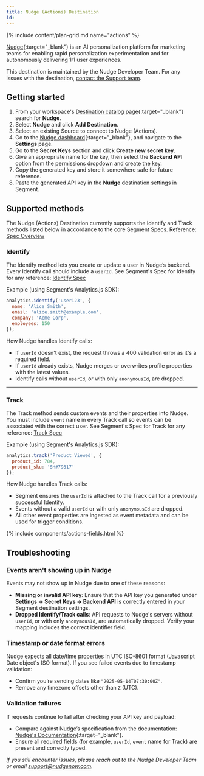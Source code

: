 ```yaml
---
title: Nudge (Actions) Destination
id: 
---
```


{% include content/plan-grid.md name="actions" %}

[Nudge](https://nudgenow.com/?utm_source=segmentio&utm_medium=docs&utm_campaign=partners){:target="_blank”} is an AI personalization platform for marketing teams for enabling rapid personalization experimentation and for autonomously delivering 1:1 user experiences.

This destination is maintained by the Nudge Developer Team. For any issues with the destination, [contact the Support team](mailto:support@nudgenow.com).

## Getting started

1. From your workspace's [Destination catalog page](https://app.segment.com/goto-my-workspace/destinations/catalog){:target="_blank”} search for **Nudge**.
2. Select **Nudge** and click **Add Destination**.
3. Select an existing Source to connect to Nudge (Actions).
4. Go to the [Nudge dashboard](https://dashboard.nudgenow.com){:target="_blank"}, and navigate to the **Settings** page.
5. Go to the **Secret Keys** section and click **Create new secret key**.
6. Give an appropriate name for the key, then select the **Backend API** option from the permissions dropdown and create the key.
7. Copy the generated key and store it somewhere safe for future reference.
8. Paste the generated API key in the **Nudge** destination settings in Segment.

## Supported methods

The Nudge (Actions) Destination currently supports the Identify and Track methods listed below in accordance to the core Segment Specs. Reference: [Spec Overview](https://segment.com/docs/connections/spec/)

### Identify

The Identify method lets you create or update a user in Nudge’s backend. Every Identify call should include a `userId`. See Segment's Spec for Identify for any reference: [Identify Spec](https://segment.com/docs/connections/spec/identify/)

Example (using Segment's Analytics.js SDK):

```js
analytics.identify('user123', {
  name: 'Alice Smith',
  email: 'alice.smith@example.com',
  company: 'Acme Corp',
  employees: 150
});
```

How Nudge handles Identify calls:

* If `userId` doesn't exist, the request throws a 400 validation error as it's a required field.
* If `userId` already exists, Nudge merges or overwrites profile properties with the latest values.
* Identify calls without `userId`, or with only `anonymousId`, are dropped.

---

### Track

The Track method sends custom events and their properties into Nudge. You must include `event` name in every Track call so events can be associated with the correct user. See Segment's Spec for Track for any reference: [Track Spec](https://segment.com/docs/connections/spec/track/)

Example (using Segment's Analytics.js SDK):

```js
analytics.track('Product Viewed', {
  product_id: 784,
  product_sku: 'SH#79817'
});
```

How Nudge handles Track calls:

* Segment ensures the `userId` is attached to the Track call for a previously successful Identify.
* Events without a valid `userId` or with only `anonymousId` are dropped.
* All other event properties are ingested as event metadata and can be used for trigger conditions.


{% include components/actions-fields.html %}

## Troubleshooting

### Events aren't showing up in Nudge

Events may not show up in Nudge due to one of these reasons:
* **Missing or invalid API key**: Ensure that the API key you generated under **Settings → Secret Keys → Backend API** is correctly entered in your Segment destination settings.
* **Dropped Identify/Track calls**: API requests to Nudge's servers without `userId`, or with only `anonymousId`, are automatically dropped. Verify your mapping includes the correct identifier field.

### Timestamp or date format errors

Nudge expects all date/time properties in UTC ISO-8601 format (Javascript Date object's ISO format). If you see failed events due to timestamp validation:

* Confirm you’re sending dates like `"2025-05-14T07:30:00Z"`.
* Remove any timezone offsets other than `Z` (UTC).

### Validation failures

If requests continue to fail after checking your API key and payload:

* Compare against Nudge’s specification from the documentation: [Nudge's Documentation](https://docs.nudgenow.com/){:target="_blank"}.
* Ensure all required fields (for example, `userId`, `event` name for Track) are present and correctly typed.


*If you still encounter issues, please reach out to the Nudge Developer Team or email [support@nudgenow.com](mailto:support@nudgenow.com).*
